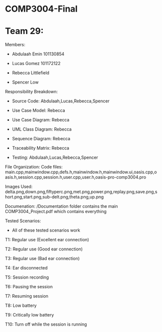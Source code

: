 # COMP3004-Final
<h1>Team 29: </h1>

Members:
- Abdulaah Emin 101130854

- Lucas Gomez 101172122

- Rebecca Littlefield

- Spencer Low

Responsibility Breakdown:
- Source Code: Abdulaah,Lucas,Rebecca,Spencer

- Use Case Model: Rebecca

- Use Case Diagram: Rebecca

- UML Class Diagram: Rebecca

- Sequence Diagram: Rebecca

- Traceability Matrix: Rebecca

- Testing: Abdulaah,Lucas,Rebecca,Spencer

File Organization:
Code files: main.cpp,mainwindow.cpp,defs.h,mainwindow.h,mainwindow.ui,oasis.cpp,oasis.h,session.cpp,session.h,user.cpp,user.h,oasis-pro-comp3004.pro

Images Used: delta.png,down.png,fiftyperc.png,met.png,power.png,replay.png,save.png,short.png,start.png,sub-delt.png,theta.png,up.png

Documenation: /Documentation folder contains the main COMP3004_Project.pdf which contains everything

Tested Scenarios:
* All of these tested scenarios work

T1: Regular use (Excellent ear connection)

T2: Regular use (Good ear connection)

T3: Regular use (Bad ear connection)

T4: Ear disconnected 

T5: Session recording

T6: Pausing the session

T7: Resuming session

T8: Low battery 

T9: Critically low battery

T10: Turn off while the session is running
